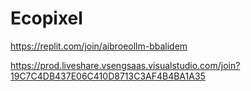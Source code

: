 # Ecopixel

https://replit.com/join/aibroeollm-bbalidem

https://prod.liveshare.vsengsaas.visualstudio.com/join?19C7C4DB437E06C410D8713C3AF4B4BA1A35
